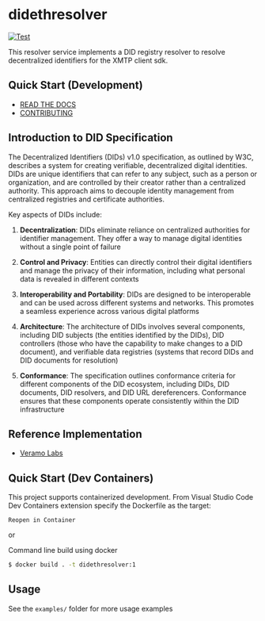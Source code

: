 # didethresolver

[![Test](https://github.com/xmtp/didethresolver/actions/workflows/ci-image.yml/badge.svg)](https://github.com/xmtp/didethresolver/actions/workflows/ci-image.yml)

This resolver service implements a DID registry resolver to resolve
decentralized identifiers for the XMTP client sdk.

## Quick Start (Development)

- [READ THE DOCS](https://xmtp.github.io/didethresolver)
- [CONTRIBUTING](CONTRIBUTING.md)

## Introduction to DID Specification

The Decentralized Identifiers (DIDs) v1.0 specification, as outlined by W3C,
describes a system for creating verifiable, decentralized digital identities.
DIDs are unique identifiers that can refer to any subject, such as a person or
organization, and are controlled by their creator rather than a centralized
authority. This approach aims to decouple identity management from centralized
registries and certificate authorities.

Key aspects of DIDs include:

1. **Decentralization**: DIDs eliminate reliance on centralized authorities for
   identifier management. They offer a way to manage digital identities without
   a single point of failure

2. **Control and Privacy**: Entities can directly control their digital
   identifiers and manage the privacy of their information, including what
   personal data is revealed in different contexts

3. **Interoperability and Portability**: DIDs are designed to be interoperable
   and can be used across different systems and networks. This promotes a
   seamless experience across various digital platforms

4. **Architecture**: The architecture of DIDs involves several components,
   including DID subjects (the entities identified by the DIDs), DID controllers
   (those who have the capability to make changes to a DID document), and
   verifiable data registries (systems that record DIDs and DID documents for
   resolution)

5. **Conformance**: The specification outlines conformance criteria for
   different components of the DID ecosystem, including DIDs, DID documents, DID
   resolvers, and DID URL dereferencers. Conformance ensures that these
   components operate consistently within the DID infrastructure

## Reference Implementation

- [Veramo Labs](https://github.com/veramolabs/did-eth/tree/main/packages/did-eth-resolver)

## Quick Start (Dev Containers)

This project supports containerized development. From Visual Studio Code Dev
Containers extension specify the Dockerfile as the target:

`Reopen in Container`

or

Command line build using docker

```bash
$ docker build . -t didethresolver:1
```

## Usage

See the `examples/` folder for more usage examples
